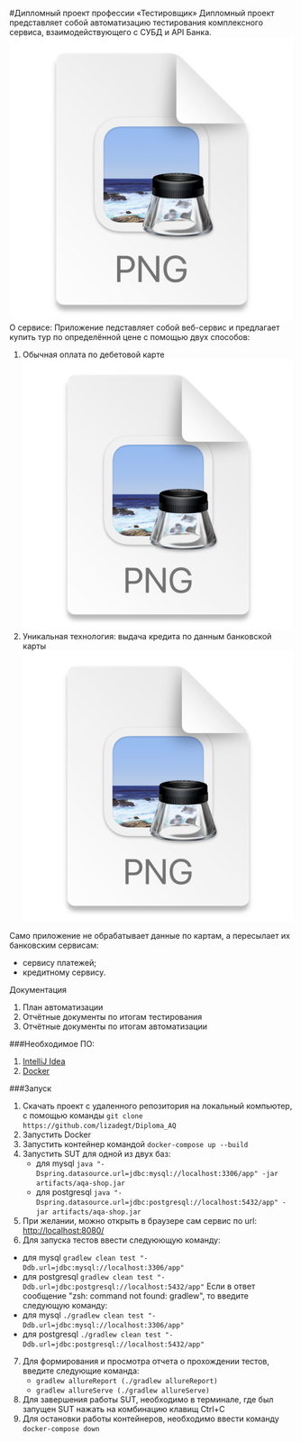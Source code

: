 #Дипломный проект профессии «Тестировщик»
Дипломный проект представляет собой автоматизацию тестирования комплексного сервиса, взаимодействующего с СУБД и API Банка.
![img_1.png](img_1.png)
О сервисе:
Приложение педставляет собой веб-сервис и предлагает купить тур по определённой цене с помощью двух способов:
1. Обычная оплата по дебетовой карте
   ![img_2.png](img_2.png)
2. Уникальная технология: выдача кредита по данным банковской карты
   ![img_3.png](img_3.png)

Само приложение не обрабатывает данные по картам, а пересылает их банковским сервисам:
- сервису платежей;
- кредитному сервису.

Документация
1. План автоматизации
2. Отчётные документы по итогам тестирования
3. Отчётные документы по итогам автоматизации

###Необходимое ПО:
1. [IntelliJ Idea](https://www.jetbrains.com/ru-ru/idea/download/#section=windows) 
2. [Docker](https://www.docker.com/products/docker-desktop/) 

###Запуск 
1. Скачать проект с удаленного репозитория на локальный компьютер, с помощью команды `git clone https://github.com/lizadegt/Diploma_AQ`
2. Запустить Docker 
3. Запустить контейнер командой `docker-compose up --build`
4. Запустить SUT для одной из двух баз:
   - для mysql `java "-Dspring.datasource.url=jdbc:mysql://localhost:3306/app" -jar artifacts/aqa-shop.jar`
   - для postgresql `java "-Dspring.datasource.url=jdbc:postgresql://localhost:5432/app" -jar artifacts/aqa-shop.jar`
5. При желании, можно открыть в браузере сам сервис по url: [http://localhost:8080/]()
6. Для запуска тестов ввести следуюющую команду: 
 - для mysql `gradlew clean test "-Ddb.url=jdbc:mysql://localhost:3306/app"`
 - для postgresql `gradlew clean test "-Ddb.url=jdbc:postgresql://localhost:5432/app"`
Если в ответ сообщение "zsh: command not found: gradlew", то введите следующую команду:
 - для mysql `./gradlew clean test "-Ddb.url=jdbc:mysql://localhost:3306/app"`
 - для postgresql `./gradlew clean test "-Ddb.url=jdbc:postgresql://localhost:5432/app"`
7. Для формирования и просмотра отчета о прохождении тестов, введите следующие команда:
   - `gradlew allureReport (./gradlew allureReport)`
   - `gradlew allureServe (./gradlew allureServe)`
8. Для завершения работы SUT, необходимо в терминале, где был запущен SUT нажать на комбинацию клавищ Ctrl+C
9. Для остановки работы контейнеров, необходимо ввести команду `docker-compose down`



